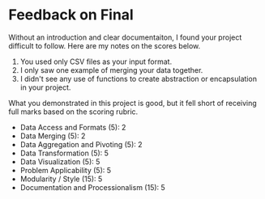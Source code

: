# Feedback on Final

Without an introduction and clear documentaiton, I found your project difficult to follow.  Here are my notes on the scores below.
1. You used only CSV files as your input format.
2. I only saw one example of merging your data together.
3. I didn't see any use of functions to create abstraction or encapsulation in your project.

What you demonstrated in this project is good, but it fell short of receiving full marks based on the scoring rubric.

* Data Access and Formats (5): 2
* Data Merging (5): 2
* Data Aggregation and Pivoting (5): 2
* Data Transformation (5): 5
* Data Visualization (5): 5
* Problem Applicability (5): 5
* Modularity / Style (15): 5
* Documentation and Processionalism (15): 5
